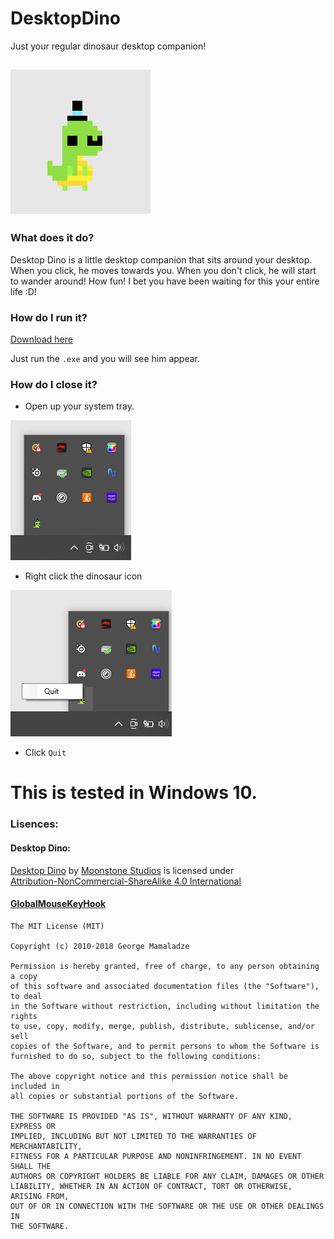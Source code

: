 # DesktopDino
Just your regular dinosaur desktop companion!

![Desktop Dino](https://github.com/MoonstoneStudios/Desktop-Dino/blob/c621068530c5bf048243eb2d215094ab3446b1ce/DesktopDino/Resources/README_STUFF/dino.png?raw=true)
 ---
### What does it do?

Desktop Dino is a little desktop companion that sits around your desktop. When you click, he moves towards you. When you don't click, he will start to wander around! How fun! I bet you have been waiting for this your entire life :D!

### How do I run it?

[Download here](https://github.com/MoonstoneStudios/Desktop-Dino/releases/download/v1.0.0/DesktopDino.1.0.0.zip)

Just run the `.exe` and you will see him appear.

### How do I close it?

- Open up your system tray.

![System Tray](https://github.com/MoonstoneStudios/Desktop-Dino/blob/main/DesktopDino/Resources/README_STUFF/tray.png?raw=true)

- Right click the dinosaur icon

![Quit](https://github.com/MoonstoneStudios/Desktop-Dino/blob/main/DesktopDino/Resources/README_STUFF/quit.png?raw=true)

- Click `Quit`

# This is tested in Windows 10.

### Lisences:

#### Desktop Dino:
<p xmlns:cc="http://creativecommons.org/ns#" xmlns:dct="http://purl.org/dc/terms/"><a property="dct:title" rel="cc:attributionURL" href="https://github.com/MoonstoneStudios/Desktop-Dino">Desktop Dino</a> by <a rel="cc:attributionURL dct:creator" property="cc:attributionName" href="https://github.com/MoonstoneStudios">Moonstone Studios</a> is licensed under <a href="http://creativecommons.org/licenses/by-nc-sa/4.0/?ref=chooser-v1" target="_blank" rel="license noopener noreferrer" style="display:inline-block;">Attribution-NonCommercial-ShareAlike 4.0 International

#### [GlobalMouseKeyHook](https://github.com/gmamaladze/globalmousekeyhook)
```
The MIT License (MIT)

Copyright (c) 2010-2018 George Mamaladze

Permission is hereby granted, free of charge, to any person obtaining a copy
of this software and associated documentation files (the "Software"), to deal
in the Software without restriction, including without limitation the rights
to use, copy, modify, merge, publish, distribute, sublicense, and/or sell
copies of the Software, and to permit persons to whom the Software is
furnished to do so, subject to the following conditions:

The above copyright notice and this permission notice shall be included in
all copies or substantial portions of the Software.

THE SOFTWARE IS PROVIDED "AS IS", WITHOUT WARRANTY OF ANY KIND, EXPRESS OR
IMPLIED, INCLUDING BUT NOT LIMITED TO THE WARRANTIES OF MERCHANTABILITY,
FITNESS FOR A PARTICULAR PURPOSE AND NONINFRINGEMENT. IN NO EVENT SHALL THE
AUTHORS OR COPYRIGHT HOLDERS BE LIABLE FOR ANY CLAIM, DAMAGES OR OTHER
LIABILITY, WHETHER IN AN ACTION OF CONTRACT, TORT OR OTHERWISE, ARISING FROM,
OUT OF OR IN CONNECTION WITH THE SOFTWARE OR THE USE OR OTHER DEALINGS IN
THE SOFTWARE.
```
